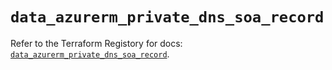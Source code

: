 # `data_azurerm_private_dns_soa_record`

Refer to the Terraform Registory for docs: [`data_azurerm_private_dns_soa_record`](https://www.terraform.io/docs/providers/azurerm/d/private_dns_soa_record).
